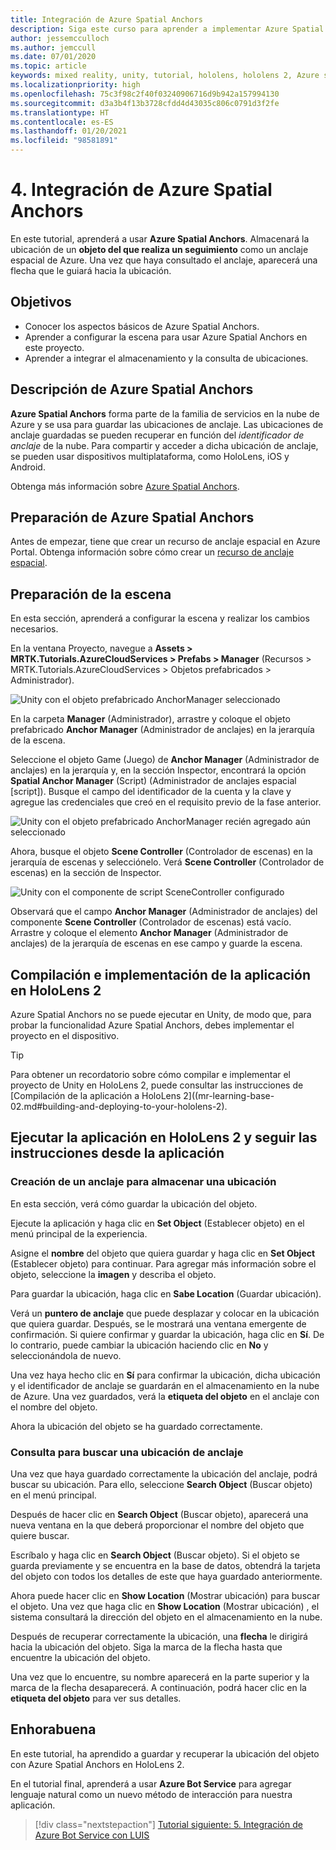 ```yaml
---
title: Integración de Azure Spatial Anchors
description: Siga este curso para aprender a implementar Azure Spatial Anchors dentro de una aplicación de HoloLens 2.
author: jessemcculloch
ms.author: jemccull
ms.date: 07/01/2020
ms.topic: article
keywords: mixed reality, unity, tutorial, hololens, hololens 2, Azure spatial anchors, azure cloud services, azure custom vision, Windows 10
ms.localizationpriority: high
ms.openlocfilehash: 75c3f98c2f40f03240906716d9b942a157994130
ms.sourcegitcommit: d3a3b4f13b3728cfdd4d43035c806c0791d3f2fe
ms.translationtype: HT
ms.contentlocale: es-ES
ms.lasthandoff: 01/20/2021
ms.locfileid: "98581891"
---
```

# <a name="4-integrating-azure-spatial-anchors"></a>4. Integración de Azure Spatial Anchors

En este tutorial, aprenderá a usar **Azure Spatial Anchors**. Almacenará la ubicación de un **objeto del que realiza un seguimiento** como un anclaje espacial de Azure. Una vez que haya consultado el anclaje, aparecerá una flecha que le guiará hacia la ubicación.

## <a name="objectives"></a>Objetivos

* Conocer los aspectos básicos de Azure Spatial Anchors.
* Aprender a configurar la escena para usar Azure Spatial Anchors en este proyecto.
* Aprender a integrar el almacenamiento y la consulta de ubicaciones.

## <a name="understanding-azure-spatial-anchors"></a>Descripción de Azure Spatial Anchors

 **Azure Spatial Anchors** forma parte de la familia de servicios en la nube de Azure y se usa para guardar las ubicaciones de anclaje. Las ubicaciones de anclaje guardadas se pueden recuperar en función del *identificador de anclaje* de la nube. Para compartir y acceder a dicha ubicación de anclaje, se pueden usar dispositivos multiplataforma, como HoloLens, iOS y Android.

Obtenga más información sobre [Azure Spatial Anchors](/azure/spatial-anchors/overview).

## <a name="preparing-azure-spatial-anchors"></a>Preparación de Azure Spatial Anchors

Antes de empezar, tiene que crear un recurso de anclaje espacial en Azure Portal.
Obtenga información sobre cómo crear un [recurso de anclaje espacial](/azure/spatial-anchors/quickstarts/get-started-hololens#create-a-spatial-anchors-resource).

## <a name="preparing-the-scene"></a>Preparación de la escena

En esta sección, aprenderá a configurar la escena y realizar los cambios necesarios.

En la ventana Proyecto, navegue a **Assets > MRTK.Tutorials.AzureCloudServices > Prefabs > Manager** (Recursos > MRTK.Tutorials.AzureCloudServices > Objetos prefabricados > Administrador).

![Unity con el objeto prefabricado AnchorManager seleccionado](images/mr-learning-azure/tutorial4-section1-step1-1.png)

En la carpeta **Manager** (Administrador), arrastre y coloque el objeto prefabricado **Anchor Manager** (Administrador de anclajes) en la jerarquía de la escena.

Seleccione el objeto Game (Juego) de **Anchor Manager** (Administrador de anclajes) en la jerarquía y, en la sección Inspector, encontrará la opción **Spatial Anchor Manager** (Script) (Administrador de anclajes espacial [script]). Busque el campo del identificador de la cuenta y la clave y agregue las credenciales que creó en el requisito previo de la fase anterior.

![Unity con el objeto prefabricado AnchorManager recién agregado aún seleccionado](images/mr-learning-azure/tutorial4-section1-step2-1.png)

Ahora, busque el objeto **Scene Controller** (Controlador de escenas) en la jerarquía de escenas y selecciónelo. Verá **Scene Controller** (Controlador de escenas) en la sección de Inspector.

![Unity con el componente de script SceneController configurado](images/mr-learning-azure/tutorial4-section1-step3-1.png)

Observará que el campo **Anchor Manager** (Administrador de anclajes) del componente **Scene Controller** (Controlador de escenas) está vacío. Arrastre y coloque el elemento **Anchor Manager** (Administrador de anclajes) de la jerarquía de escenas en ese campo y guarde la escena.

## <a name="build-and-deploy-the-app-to-your-hololens-2"></a>Compilación e implementación de la aplicación en HoloLens 2

Azure Spatial Anchors no se puede ejecutar en Unity, de modo que, para probar la funcionalidad Azure Spatial Anchors, debes implementar el proyecto en el dispositivo.

> [!TIP]
> Para obtener un recordatorio sobre cómo compilar e implementar el proyecto de Unity en HoloLens 2, puede consultar las instrucciones de [Compilación de la aplicación a HoloLens 2]((mr-learning-base-02.md#building-and-deploying-to-your-hololens-2).

## <a name="run-the-app-on-your-hololens-2-and-follow-the-in-app-instructions"></a>Ejecutar la aplicación en HoloLens 2 y seguir las instrucciones desde la aplicación

### <a name="create-an-anchor-to-store-a-location"></a>Creación de un anclaje para almacenar una ubicación

En esta sección, verá cómo guardar la ubicación del objeto.

Ejecute la aplicación y haga clic en **Set Object** (Establecer objeto) en el menú principal de la experiencia.

Asigne el **nombre** del objeto que quiera guardar y haga clic en **Set Object** (Establecer objeto) para continuar. Para agregar más información sobre el objeto, seleccione la **imagen** y describa el objeto.

Para guardar la ubicación, haga clic en **Sabe Location** (Guardar ubicación).

Verá un **puntero de anclaje** que puede desplazar y colocar en la ubicación que quiera guardar. Después, se le mostrará una ventana emergente de confirmación. Si quiere confirmar y guardar la ubicación, haga clic en **Sí**. De lo contrario, puede cambiar la ubicación haciendo clic en **No** y seleccionándola de nuevo.

Una vez haya hecho clic en **Sí** para confirmar la ubicación, dicha ubicación y el identificador de anclaje se guardarán en el almacenamiento en la nube de Azure. Una vez guardados, verá la **etiqueta del objeto** en el anclaje con el nombre del objeto.

Ahora la ubicación del objeto se ha guardado correctamente.

### <a name="query-for-finding-an-anchor-location"></a>Consulta para buscar una ubicación de anclaje

Una vez que haya guardado correctamente la ubicación del anclaje, podrá buscar su ubicación. Para ello, seleccione **Search Object** (Buscar objeto) en el menú principal.

Después de hacer clic en **Search Object** (Buscar objeto), aparecerá una nueva ventana en la que deberá proporcionar el nombre del objeto que quiere buscar.

Escríbalo y haga clic en **Search Object** (Buscar objeto). Si el objeto se guarda previamente y se encuentra en la base de datos, obtendrá la tarjeta del objeto con todos los detalles de este que haya guardado anteriormente.

Ahora puede hacer clic en **Show Location** (Mostrar ubicación) para buscar el objeto. Una vez que haga clic en **Show Location** (Mostrar ubicación) , el sistema consultará la dirección del objeto en el almacenamiento en la nube.

Después de recuperar correctamente la ubicación, una **flecha** le dirigirá hacia la ubicación del objeto. Siga la marca de la flecha hasta que encuentre la ubicación del objeto.

Una vez que lo encuentre, su nombre aparecerá en la parte superior y la marca de la flecha desaparecerá. A continuación, podrá hacer clic en la **etiqueta del objeto** para ver sus detalles.

## <a name="congratulations"></a>Enhorabuena

En este tutorial, ha aprendido a guardar y recuperar la ubicación del objeto con Azure Spatial Anchors en HoloLens 2.

En el tutorial final, aprenderá a usar **Azure Bot Service** para agregar lenguaje natural como un nuevo método de interacción para nuestra aplicación.

> [!div class="nextstepaction"]
> [Tutorial siguiente: 5. Integración de Azure Bot Service con LUIS](mr-learning-azure-05.md)